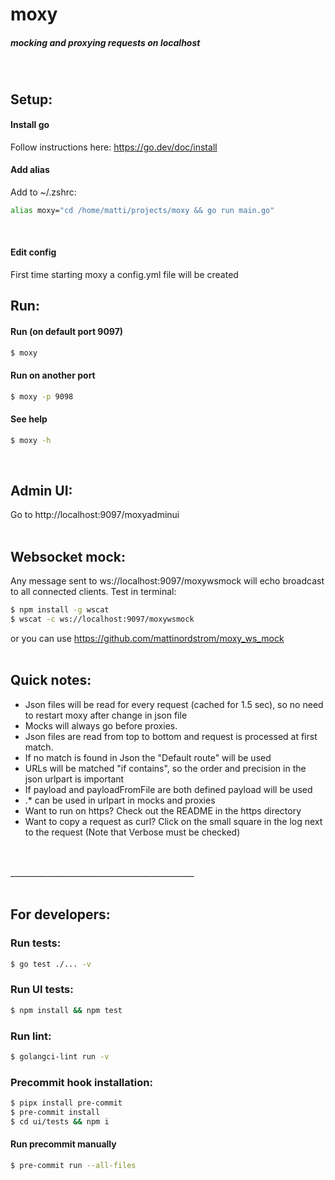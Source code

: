 # moxy
##### mocking and proxying requests on localhost  
<br>

## Setup:
#### Install go
Follow instructions here: https://go.dev/doc/install  
  

#### Add alias
Add to ~/.zshrc: 
```sh
alias moxy="cd /home/matti/projects/moxy && go run main.go"
```
<br>
  
  
#### Edit config
First time starting moxy a config.yml file will be created
<br>
  
  
## Run:  
#### Run (on default port 9097)  
```sh
$ moxy
```
    
  
#### Run on another port    
```sh
$ moxy -p 9098
```  
  
    
#### See help    
```sh
$ moxy -h
```  
<br>  
    
    
## Admin UI:
Go to http://localhost:9097/moxyadminui
<br>  <br>  
    

    
## Websocket mock:
Any message sent to ws://localhost:9097/moxywsmock will echo broadcast to all connected clients.
Test in terminal:
```sh
$ npm install -g wscat  
$ wscat -c ws://localhost:9097/moxywsmock
```  
or you can use https://github.com/mattinordstrom/moxy_ws_mock   
<br>  
  


## Quick notes:
- Json files will be read for every request (cached for 1.5 sec), so no need to restart moxy after change in json file
- Mocks will always go before proxies.  
- Json files are read from top to bottom and request is processed at first match.
- If no match is found in Json the "Default route" will be used
- URLs will be matched "if contains", so the order and precision in the json urlpart is important
- If payload and payloadFromFile are both defined payload will be used
- .* can be used in urlpart in mocks and proxies
- Want to run on https? Check out the README in the https directory
- Want to copy a request as curl? Click on the small square in the log next to the request (Note that Verbose must be checked)
  
<br>  
<br>
______________________________________________
<br>  
<br>

## For developers:
### Run tests:  
```sh
$ go test ./... -v
```  
  
### Run UI tests:  
```sh
$ npm install && npm test
```  

  
### Run lint:  
```sh  
$ golangci-lint run -v
```  
  

  
  
### Precommit hook installation:  
```sh
$ pipx install pre-commit
$ pre-commit install
$ cd ui/tests && npm i
```  
  
  
#### Run precommit manually    
```sh
$ pre-commit run --all-files
```  
